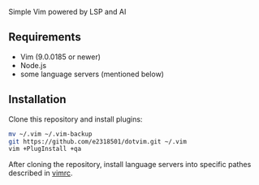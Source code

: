 Simple Vim powered by LSP and AI

## Requirements

- Vim (9.0.0185 or newer)
- Node.js
- some language servers (mentioned below)

## Installation

Clone this repository and install plugins:

```sh
mv ~/.vim ~/.vim-backup
git https://github.com/e2318501/dotvim.git ~/.vim
vim +PlugInstall +qa
```

After cloning the repository, install language servers into specific pathes described in [vimrc](https://github.com/e2318501/dotvim/blob/main/vimrc).

